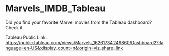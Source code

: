 # Marvels_IMDB_Tableau

Did you find your favorite Marvel movies from the Tableau dashboard? 
Check it.

Tableau Public Link: https://public.tableau.com/views/Marvels_16261734249860/Dashboard2?:language=en-US&:display_count=n&:origin=viz_share_link
